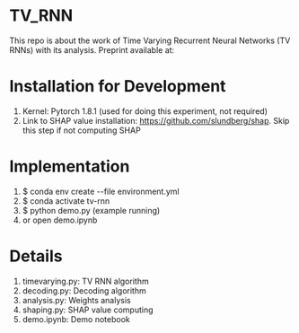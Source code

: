 # TV_RNN

This repo is about the work of Time Varying Recurrent Neural Networks (TV RNNs) with its analysis. Preprint available at:

# Installation for Development
1. Kernel: Pytorch 1.8.1 (used for doing this experiment, not required)
2. Link to SHAP value installation: https://github.com/slundberg/shap. Skip this step if not computing SHAP
# Implementation
1. $ conda env create --file environment.yml
2. $ conda activate tv-rnn
3. $ python demo.py (example running)
4. or open demo.ipynb

# Details
1. timevarying.py: TV RNN algorithm
2. decoding.py: Decoding algorithm
3. analysis.py: Weights analysis
4. shaping.py: SHAP value computing
5. demo.ipynb: Demo notebook
